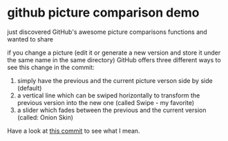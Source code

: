 github picture comparison demo
=================

just discovered GitHub's awesome picture comparisons functions and wanted to share

if you change a picture (edit it or generate a new version and store it under the same name in the same directory) GitHub offers three different ways to see this change in the commit:
1.  simply have the previous and the current picture verson side by side (default)
2.  a vertical line which can be swiped horizontally to transform the previous version into the new one (called Swipe - my favorite)
3.  a slider which fades between the previous and the current version (called: Onion Skin)

Have a look at [this commit](https://github.com/user/repo/blob/branch/other_file.md) to see what I mean.
